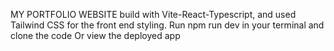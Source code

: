 MY PORTFOLIO WEBSITE
build with Vite-React-Typescript, and used Tailwind CSS for the front end styling.
Run npm run dev in your terminal and clone the code
Or view the deployed app
